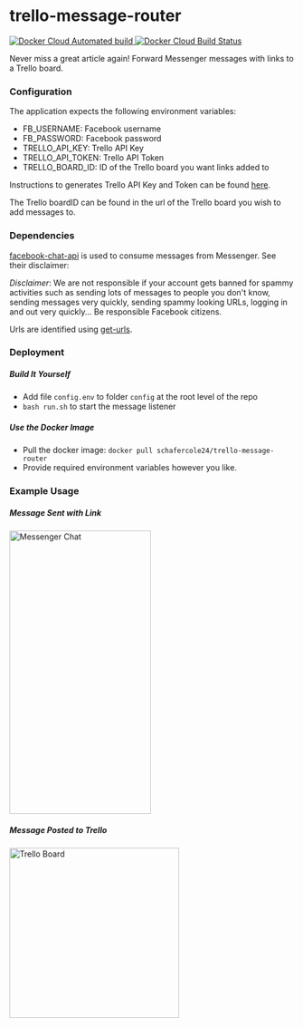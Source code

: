 # trello-message-router
<a href="https://hub.docker.com/r/schafercole24/trello-message-router">
    <img src="https://img.shields.io/docker/cloud/automated/schafercole24/trello-message-router?style=plastic" alt="Docker Cloud Automated build">
    <img src="https://img.shields.io/docker/cloud/build/schafercole24/trello-message-router?style=plastic" alt="Docker Cloud Build Status">
</a>

Never miss a great article again! Forward Messenger messages with links to a Trello board. 

### Configuration

The application expects the following environment variables:
 - FB_USERNAME: Facebook username
 - FB_PASSWORD: Facebook password
 - TRELLO_API_KEY: Trello API Key
 - TRELLO_API_TOKEN: Trello API Token
 - TRELLO_BOARD_ID: ID of the Trello board you want links added to
 
Instructions to generates Trello API Key and Token can be found [here](https://developer.atlassian.com/cloud/trello/guides/rest-api/api-introduction/).

The Trello boardID can be found in the url of the Trello board you wish to add messages to.

### Dependencies
[facebook-chat-api](https://github.com/Schmavery/facebook-chat-api) is used to consume messages from Messenger. See their disclaimer:

_Disclaimer_: We are not responsible if your account gets banned for spammy activities such as sending lots of messages to people you don't know, sending messages very quickly, sending spammy looking URLs, logging in and out very quickly... Be responsible Facebook citizens.

Urls are identified using [get-urls](https://www.npmjs.com/package/get-urls).

### Deployment

##### Build It Yourself
 - Add file `config.env` to folder `config` at the root level of the repo
 - `bash run.sh` to start the message listener

##### Use the Docker Image
 - Pull the docker image: `docker pull schafercole24/trello-message-router`
 - Provide required environment variables however you like.

### Example Usage
##### Message Sent with Link
<img src="https://user-images.githubusercontent.com/9439778/81478920-4c812f00-91ee-11ea-8169-2baab1c6a5a0.jpeg" alt="Messenger Chat" width="250" height="500">


##### Message Posted to Trello
<img src="https://user-images.githubusercontent.com/9439778/81478923-4f7c1f80-91ee-11ea-8ac1-30aceb26e9f6.jpeg" alt="Trello Board" width="300" height="300">
